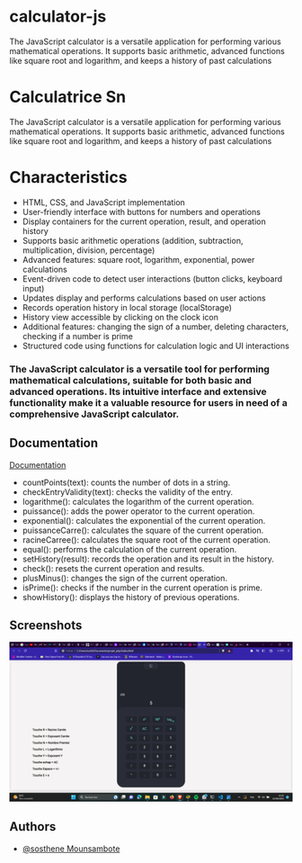 # calculator-js
The JavaScript calculator is a versatile application for performing various mathematical operations. It supports basic arithmetic, advanced functions like square root and logarithm, and keeps a history of past calculations


# Calculatrice Sn

The JavaScript calculator is a versatile application for performing various mathematical operations. It supports basic arithmetic, advanced functions like square root and logarithm, and keeps a history of past calculations

# Characteristics 

- HTML, CSS, and JavaScript implementation
- User-friendly interface with buttons for numbers and operations
- Display containers for the current operation, result, and operation history
- Supports basic arithmetic operations (addition, subtraction, multiplication, division, percentage)
- Advanced features: square root, logarithm, exponential, power calculations
- Event-driven code to detect user interactions (button clicks, keyboard input)
- Updates display and performs calculations based on user actions
- Records operation history in local storage (localStorage)
- History view accessible by clicking on the clock icon
- Additional features: changing the sign of a number, deleting characters, checking if a number is prime
- Structured code using functions for calculation logic and UI interactions
### The JavaScript calculator is a versatile tool for performing mathematical calculations, suitable for both basic and advanced operations. Its intuitive interface and extensive functionality make it a valuable resource for users in need of a comprehensive JavaScript calculator.


## Documentation

[Documentation](https://linktodocumentation)

* countPoints(text): counts the number of dots in a string.
* checkEntryValidity(text): checks the validity of the entry.
* logarithme(): calculates the logarithm of the current operation.
* puissance(): adds the power operator to the current operation.
* exponential(): calculates the exponential of the current operation.
* puissanceCarre(): calculates the square of the current operation.
* racineCarree(): calculates the square root of the current operation.
* equal(): performs the calculation of the current operation.
* setHistory(result): records the operation and its result in the history.
* check(): resets the current operation and results.
* plusMinus(): changes the sign of the current operation.
* isPrime(): checks if the number in the current operation is prime.
* showHistory(): displays the history of previous operations.
## Screenshots

![App Screenshot](https://github.com/sosthene14/calculator-js/blob/main/Capture%20d%E2%80%99%C3%A9cran%20(141).png?raw=true)


## Authors

- [@sosthene Mounsambote](https://github.com/sosthene14)

